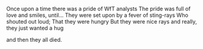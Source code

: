 Once upon a time there was a pride of WfT analysts
The pride was full of love and smiles, until...
They were set upon by a fever of sting-rays
Who shouted out loud;
That they were hungry
But they were nice rays and really, they just wanted a hug


and then they all died.
